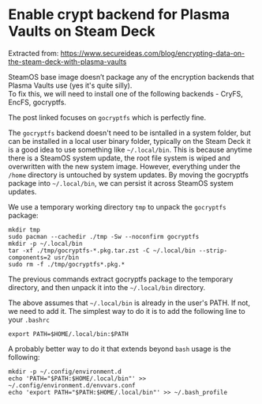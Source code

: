 # Enable crypt backend for Plasma Vaults on Steam Deck

Extracted from:
https://www.secureideas.com/blog/encrypting-data-on-the-steam-deck-with-plasma-vaults 


SteamOS base image doesn’t package any of the encryption backends that Plasma Vaults use (yes it's quite silly).  
To fix this, we will need to install one of the following backends - CryFS, EncFS, gocryptfs.

The post linked focuses on `gocryptfs` which is perfectly fine. 

The `gocryptfs` backend doesn't need to be isntalled in a system folder, but can be installed in a local user binary folder, typically on the Steam Deck it is a good idea to use something like `~/.local/bin`.
This is because anytime there is a SteamOS system update, the root file system is wiped and overwritten with the new system image. However, everything under the `/home` directory is untouched by system updates. By moving the gocryptfs package into `~/.local/bin`, we can persist it across SteamOS system updates.

We use a temporary working directory `tmp` to unpack the `gocryptfs` package:

```
mkdir tmp
sudo pacman --cachedir ./tmp -Sw --noconfirm gocryptfs
mkdir -p ~/.local/bin
tar -xf ./tmp/gocryptfs-*.pkg.tar.zst -C ~/.local/bin --strip-components=2 usr/bin
sudo rm -f ./tmp/gocryptfs*.pkg.*
```

The previous commands extract gocryptfs package to the temporary directory, and then unpack it into the `~/.local/bin` directory.

The above assumes that `~/.local/bin` is already in the user's PATH.  If not, we need to add it. The simplest way to do it is to add the following line to your `.bashrc`

```
export PATH=$HOME/.local/bin:$PATH
```

A probably better way to do it that extends beyond `bash` usage is the following:

```
mkdir -p ~/.config/environment.d
echo 'PATH="$PATH:$HOME/.local/bin"' >> ~/.config/environment.d/envvars.conf
echo 'export PATH="$PATH:$HOME/.local/bin"' >> ~/.bash_profile
```
